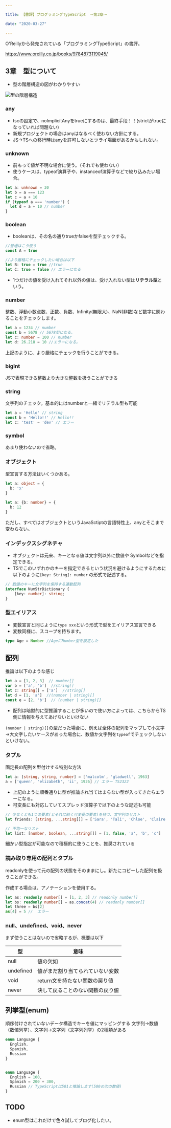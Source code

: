 ```yaml
---

title: 【書評】プログラミングTypeScript　〜第3章〜

date: "2020-03-27"

---
```


O'Reillyから発売されている「プログラミングTypeScript」の書評。

https://www.oreilly.co.jp/books/9784873119045/


## 3章　型について

- 型の階層構造の図がわかりやすい

![型の階層構造](../images/20200323_ts_nest.png)

### any
- tscの設定で、noImplicitAnyをtrueにするのは、最終手段！！(strictがtrueになっていれば問題ない)
- 新規プロジェクトの場合はanyはなるべく使わない方針にする。
- JS→TSへの移行時はanyを許可しないとツライ場面があるかもしれない。


### unknown
- 前もって値が不明な場合に使う。（それでも使わない）
- 使うケースは、typeof演算子や、instanceof演算子などで絞り込みたい場合。

```typescript
let a: unknown = 30
let b = a === 123
let c = a + 10
if (typeof a === 'number') {
  let d = a + 10 // number 
}

```

### boolean

- booleanは、その名の通りtrueかfalseを型チェックする。

```typescript
//普通はこう使う
const A = true

//より厳格にチェックしたい場合は以下
let B: true = true //true
let C: true = false // エラーになる
```

- 1つだけの値を受け入れてそれ以外の値は、受け入れない型は**リテラル型**という。


### number
整数、浮動小数点数、正数、負数、Infinity(無限大)、NaN(非数)など数字に関わることをチェックします。

```typescript
let a = 1234 // number
const b = 5678 // 5678型になる。
let c: number = 100 // number
let d: 26.218 = 10 //エラーになる。

```

上記のように、より厳格にチェックを行うことができる。


### bigInt
JSで表現できる整数より大きな整数を扱うことができる

### string
文字列のチェック。基本的にはnumberと一緒でリテラル型も可能

```typescript
let a = 'Hello' // string
const b = 'Hello!!' // Hello!!
let c: 'test' = 'dev' // エラー

```

### symbol
あまり使わないので省略。

### オブジェクト

型宣言する方法はいくつかある。

```typescript
let a: object = {
  b: 'x' 
}

let a: {b: number} = {
  b: 12
}

```

ただし、すべてはオブジェクトというJavaSctiptの言語特性上、anyとそこまで変わらない。

### インデックスシグネチャ
- オブジェクトは元来、キーとなる値は文字列以外に数値や Symbolなどを指定できる。
- TSでこのいずれかのキーを指定できるという状況を避けるようにするために以下のように```[key: String]: number``` の形式で記述する。

```typescript
// 数値のキーに文字列を保持する連動配列
interface NumStrDictionary {
    [key: number]: string;
}

```

 ### 型エイリアス
- 変数宣言と同じように```type xxx```という形式で型をエイリアス宣言できる
- 変数同様に、スコープを持ちます。

```typescript
type Age = Number //AgeにNumber型を設定した

```

## 配列
推論は以下のような感じ

```typescript
let a = [1, 2, 3]  // number[]
var b = ['a', 'b']  //string[]
let c: string[] = ['a']  //string[]
let d = [1, 'a']  //(number | string)[]
const e = [2, 'b']  // (number | string)[]

```

- 配列は暗黙的に型推論することが多いので使い方によっては、こちらからTS側に情報を与えてあげないといけない


```(number | string)[]```の型だった場合に、例えば全体の配列をマップして小文字→大文字したいケースがあった場合に、数値か文字列を```typeof```でチェックしないといけない。

### タプル
固定長の配列を型付けする特別な方法

```typescript
let a: [string, string, number] = ['malcolm', 'gladwell', 1963]
a = ['queen', 'elizabeth', 'ii', 1926] // エラー TS2322
```

- 上記のように順番通りに型が推論され当てはまらない型が入ってきたらエラーになる。
- 可変長にも対応していてスプレッド演算子で以下のような記述も可能

```typescript
// 少なくとも1つの要素(とそれに続く可変長の要素)を持つ、文字列のリスト
let friends: [string, ...string[]] = ['Sara', 'Tali', 'Chloe', 'Claire']

// 不均一なリスト
let list: [number, boolean, ...string[]] = [1, false, 'a', 'b', 'c']
```

細かい型指定が可能なので積極的に使うことを、推奨されている

### 読み取り専用の配列とタプル
readonlyを使って元の配列の状態をそのままにし。新たにコピーした配列を扱うことができる。

作成する場合は、アノテーションを使用する。

```typescript
let as: readonly number[] = [1, 2, 3] // readonly number[] 
let bs: readonly number[] = as.concat(4) // readonly number[]
let three = bs[2] 
as[4] = 5 //  エラー
```

### null、undefined、void、never
まず使うことはないので省略するが、概要は以下

|  型  |  意味  |
| ---- | ---- |
|  null  |  値の欠如  |
|  undefined  |  値がまだ割り当てられていない変数  |
|  void  |  return文を持たない関数の戻り値  |
|  never  |  決して戻ることのない関数の戻り値  |

## 列挙型(enum)
順序付けされていないデータ構造でキーを値にマッピングする
文字列→数値（数値列挙）、文字列→文字列（文字列列挙）の2種類がある


```typescript
enum Language { 
  English,
  Spanish,
  Russian
}


enum Language {
  English = 100,
  Spanish = 200 + 300,
  Russian // TypeScriptは501と推論します(500の次の数値)
}

```

## TODO
- enum型はこれだけで色々試してブログ化したい。



